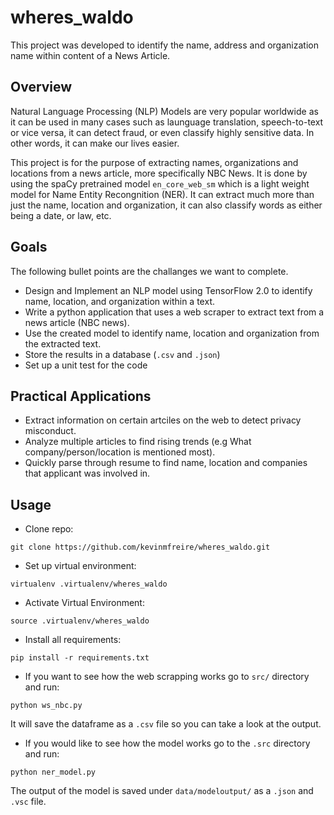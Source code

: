 # wheres_waldo
This project was developed to identify the name, address and organization name within content of a News Article.

## Overview
Natural Language Processing (NLP) Models are very popular worldwide as it can be used in many cases such as launguage translation, speech-to-text or vice versa, it can detect fraud,
or even classify highly sensitive data. In other words, it can make our lives easier.

This project is for the purpose of extracting names, organizations and locations from a news article, more specifically NBC News.  It is done by using the spaCy pretrained model `en_core_web_sm`
which is a light weight model for Name Entity Recongnition (NER).  It can extract much more than just the name, location and organization, it can also classify words as either being a date, or law, etc.

 ## Goals
 The following bullet points are the challanges we want to complete.

 * Design and Implement an NLP model using TensorFlow 2.0 to identify name, location, and organization within a text.
 * Write a python application that uses a web scraper to extract text from a news article (NBC news).
 * Use the created model to identify name, location and organization from the extracted text.
 * Store the results in a database (`.csv` and `.json`)
 * Set up a unit test for the code

 ## Practical Applications
 * Extract information on certain artciles on the web to detect privacy misconduct.
 * Analyze multiple articles to find rising trends (e.g What company/person/location is mentioned most).
 * Quickly parse through resume to find name, location and companies that applicant was involved in.

 ## Usage
 * Clone repo:
 ```
git clone https://github.com/kevinmfreire/wheres_waldo.git
 
 ```
* Set up virtual environment:
```
virtualenv .virtualenv/wheres_waldo
```
* Activate Virtual Environment:
```
source .virtualenv/wheres_waldo
```
* Install all requirements:
```
pip install -r requirements.txt
```
* If you want to see how the web scrapping works go to `src/` directory and run:
```
python ws_nbc.py
```
It will save the dataframe as a `.csv` file so you can take a look at the output.

* If you would like to see how the model works go to the `.src` directory and run:
```
python ner_model.py
```
The output of the model is saved under `data/modeloutput/` as a `.json` and `.vsc` file.
